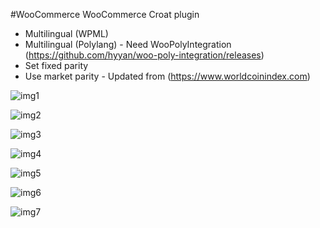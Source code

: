 #WooCommerce
WooCommerce Croat plugin

* Multilingual (WPML)
* Multilingual (Polylang) - Need WooPolyIntegration (https://github.com/hyyan/woo-poly-integration/releases)
* Set fixed parity
* Use market parity - Updated from (https://www.worldcoinindex.com)


![img1](http://i.imgur.com/ag1V0gb.png)

![img2](http://i.imgur.com/G3pWFqs.png)

![img3](http://i.imgur.com/iTB0uPR.png)

![img4](http://i.imgur.com/bNtZVRQ.png)  

![img5](http://i.imgur.com/oHOvkCX.png)

![img6](http://i.imgur.com/AGHvZTl.png)

![img7](http://i.imgur.com/h3xmsN8.png) 

